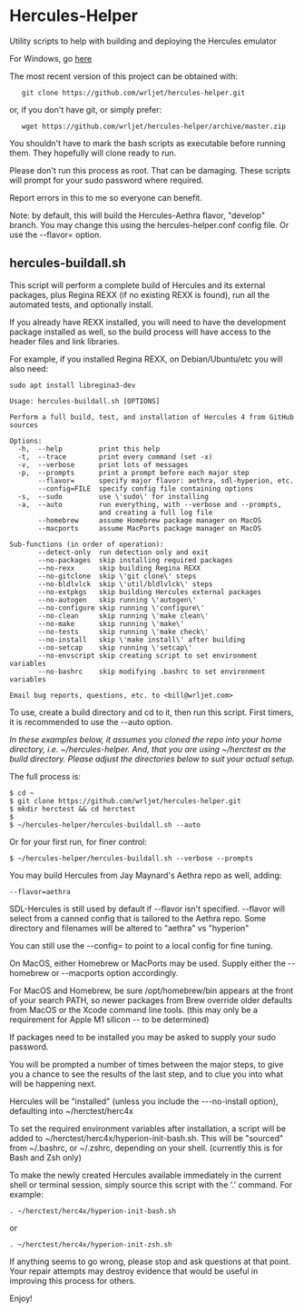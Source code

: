 # Hercules-Helper

Utility scripts to help with building and deploying the Hercules emulator

For Windows, go [here](https://github.com/wrljet/hercules-helper-windows)

The most recent version of this project can be obtained with:
```
   git clone https://github.com/wrljet/hercules-helper.git
```
or, if you don't have git, or simply prefer:
```
   wget https://github.com/wrljet/hercules-helper/archive/master.zip
```

You shouldn't have to mark the bash scripts as executable before running them.
They hopefully will clone ready to run.

Please don't run this process as root.  That can be damaging.
These scripts will prompt for your sudo password where required.

Report errors in this to me so everyone can benefit.

Note: by default, this will build the Hercules-Aethra flavor, "develop"
branch.  You may change this using the hercules-helper.conf
config file.  Or use the --flavor= option.

## hercules-buildall.sh

This script will perform a complete build of Hercules and its external
packages, plus Regina REXX (if no existing REXX is found), run all the
automated tests, and optionally install.

If you already have REXX installed, you will need to have the development
package installed as well, so the build process will have access to the
header files and link libraries.

For example, if you installed Regina REXX, on Debian/Ubuntu/etc
you will also need:


```
sudo apt install libregina3-dev

```

```
Usage: hercules-buildall.sh [OPTIONS]

Perform a full build, test, and installation of Hercules 4 from GitHub sources

Options:
  -h,  --help         print this help
  -t,  --trace        print every command (set -x)
  -v,  --verbose      print lots of messages
  -p,  --prompts      print a prompt before each major step
       --flavor=      specify major flavor: aethra, sdl-hyperion, etc.
       --config=FILE  specify config file containing options
  -s,  --sudo         use \'sudo\' for installing
  -a,  --auto         run everything, with --verbose and --prompts,
                      and creating a full log file
       --homebrew     assume Homebrew package manager on MacOS
       --macports     assume MacPorts package manager on MacOS

Sub-functions (in order of operation):
       --detect-only  run detection only and exit
       --no-packages  skip installing required packages
       --no-rexx      skip building Regina REXX
       --no-gitclone  skip \'git clone\' steps
       --no-bldlvlck  skip \'util/bldlvlck\' steps
       --no-extpkgs   skip building Hercules external packages
       --no-autogen   skip running \'autogen\'
       --no-configure skip running \'configure\'
       --no-clean     skip running \'make clean\'
       --no-make      skip running \'make\'
       --no-tests     skip running \'make check\'
       --no-install   skip \'make install\' after building
       --no-setcap    skip running \'setcap\'
       --no-envscript skip creating script to set environment variables
       --no-bashrc    skip modifying .bashrc to set environment variables

Email bug reports, questions, etc. to <bill@wrljet.com>
```

To use, create a build directory and cd to it, then run this script.
First timers, it is recommended to use the --auto option.

_In these examples below, it assumes you cloned the repo into your
home directory, i.e. ~/hercules-helper.  And, that you are using
~/herctest as the build directory.  Please adjust the directories
below to suit your actual setup._

The full process is:

```
$ cd ~
$ git clone https://github.com/wrljet/hercules-helper.git
$ mkdir herctest && cd herctest
$
$ ~/hercules-helper/hercules-buildall.sh --auto
```

Or for your first run, for finer control:
```
$ ~/hercules-helper/hercules-buildall.sh --verbose --prompts
```

You may build Hercules from Jay Maynard's Aethra repo as well, adding:

```
--flavor=aethra
```

SDL-Hercules is still used by default if --flavor isn't specified.
--flavor will select from a canned config that is tailored to the Aethra repo.
Some directory and filenames will be altered to "aethra" vs "hyperion"

You can still use the --config= to point to a local config for fine tuning.

On MacOS, either Homebrew or MacPorts may be used.
Supply either the --homebrew or --macports option accordingly.

For MacOS and Homebrew, be sure /opt/homebrew/bin appears at the front of your
search PATH, so newer packages from Brew override older defaults from MacOS or
the Xcode command line tools. (this may only be a requirement for Apple M1
silicon -- to be determined)

If packages need to be installed you may be asked to supply your sudo password.

You will be prompted a number of times between the major steps, to give you a chance
to see the results of the last step, and to clue you into what will be happening next.

Hercules will be "installed" (unless you include the ---no-install option), defaulting
into ~/herctest/herc4x

To set the required environment variables after installation, a script will be added
to ~/herctest/herc4x/hyperion-init-bash.sh.  This will be "sourced" from ~/.bashrc, or
~/.zshrc, depending on your shell.  (currently this is for Bash and Zsh only)

To make the newly created Hercules available immediately in the current shell
or terminal session, simply source this script with the '.' command.  For example:

```
. ~/herctest/herc4x/hyperion-init-bash.sh
```
  or

```
. ~/herctest/herc4x/hyperion-init-zsh.sh
```

If anything seems to go wrong, please stop and ask questions at that point.
Your repair attempts may destroy evidence that would be useful in improving
this process for others.

Enjoy!

